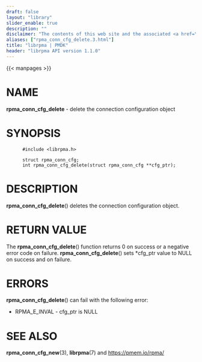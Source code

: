 ```yaml
---
draft: false
layout: "library"
slider_enable: true
description: ""
disclaimer: "The contents of this web site and the associated <a href=\"https://github.com/pmem\">GitHub repositories</a> are BSD-licensed open source."
aliases: ["rpma_conn_cfg_delete.3.html"]
title: "librpma | PMDK"
header: "librpma API version 1.1.0"
---
```

{{< manpages >}}

[comment]: <> (SPDX-License-Identifier: BSD-3-Clause)
[comment]: <> (Copyright 2020-2023, Intel Corporation)

# NAME

**rpma_conn_cfg_delete** - delete the connection configuration object

# SYNOPSIS

          #include <librpma.h>

          struct rpma_conn_cfg;
          int rpma_conn_cfg_delete(struct rpma_conn_cfg **cfg_ptr);

# DESCRIPTION

**rpma_conn_cfg_delete**() deletes the connection configuration object.

# RETURN VALUE

The **rpma_conn_cfg_delete**() function returns 0 on success or a
negative error code on failure. **rpma_conn_cfg_delete**() sets
\*cfg_ptr value to NULL on success and on failure.

# ERRORS

**rpma_conn_cfg_delete**() can fail with the following error:

-   RPMA_E\_INVAL - cfg_ptr is NULL

# SEE ALSO

**rpma_conn_cfg_new**(3), **librpma**(7) and https://pmem.io/rpma/
